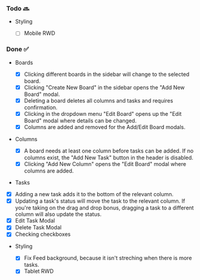 ### Todo 🔜

- Styling

  - [ ] Mobile RWD

### Done ✅

- Boards

  - [x] Clicking different boards in the sidebar will change to the selected board.
  - [x] Clicking "Create New Board" in the sidebar opens the "Add New Board" modal.
  - [x] Deleting a board deletes all columns and tasks and requires confirmation.
  - [x] Clicking in the dropdown menu "Edit Board" opens up the "Edit Board" modal where details can be changed.
  - [x] Columns are added and removed for the Add/Edit Board modals.

- Columns

  - [x] A board needs at least one column before tasks can be added. If no columns exist, the "Add New Task" button in the header is disabled.
  - [x] Clicking "Add New Column" opens the "Edit Board" modal where columns are added.

- Tasks

- [x] Adding a new task adds it to the bottom of the relevant column.
- [x] Updating a task's status will move the task to the relevant column. If you're taking on the drag and drop bonus, dragging a task to a different column will also update the status.
- [x] Edit Task Modal
- [x] Delete Task Modal
- [x] Checking checkboxes

- Styling

  - [x] Fix Feed background, because it isn't streching when there is more tasks.
  - [x] Tablet RWD
